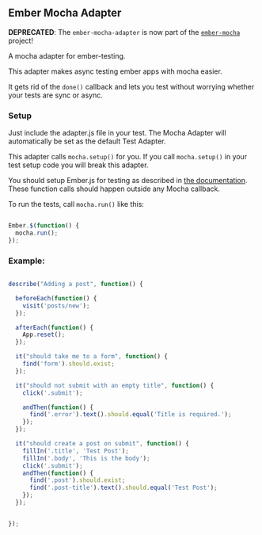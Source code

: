 Ember Mocha Adapter
-------------------

**DEPRECATED**: The `ember-mocha-adapter` is now part of the [`ember-mocha`](https://github.com/emberjs/ember-mocha) project!

A mocha adapter for ember-testing.

This adapter makes async testing ember apps with mocha
easier.

It gets rid of the `done()` callback and lets
you test without worrying whether your tests
are sync or async.


### Setup

Just include the adapter.js file in your test. The Mocha Adapter will automatically be set as the default Test Adapter.

This adapter calls `mocha.setup()` for you. If you call `mocha.setup()` in your test setup code you will break this adapter.

You should setup Ember.js for testing as described in
[the documentation](http://emberjs.com/guides/testing/integration/#toc_setup).
These function calls should happen outside any Mocha callback.

To run the tests, call `mocha.run()` like this:

```javascript

Ember.$(function() {
  mocha.run();
});
```

### Example:

```javascript

describe("Adding a post", function() {

  beforeEach(function() {
    visit('posts/new');
  });

  afterEach(function() {
    App.reset();
  });

  it("should take me to a form", function() {
    find('form').should.exist;
  });

  it("should not submit with an empty title", function() {
    click('.submit');

    andThen(function() {
      find('.error').text().should.equal('Title is required.');
    });
  });

  it("should create a post on submit", function() {
    fillIn('.title', 'Test Post');
    fillIn('.body', 'This is the body');
    click('.submit');
    andThen(function() {
      find('.post').should.exist;
      find('.post-title').text().should.equal('Test Post');
    });
  });


});

```
